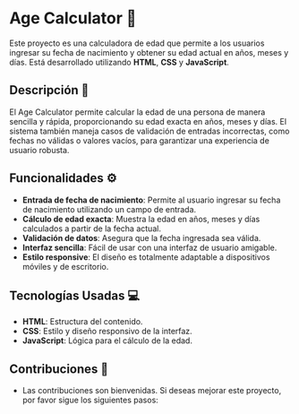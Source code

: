 # Age Calculator 🧮

Este proyecto es una calculadora de edad que permite a los usuarios ingresar su fecha de nacimiento y obtener su edad actual en años, meses y días. Está desarrollado utilizando **HTML**, **CSS** y **JavaScript**.

## Descripción 📖

El Age Calculator permite calcular la edad de una persona de manera sencilla y rápida, proporcionando su edad exacta en años, meses y días. El sistema también maneja casos de validación de entradas incorrectas, como fechas no válidas o valores vacíos, para garantizar una experiencia de usuario robusta.

## Funcionalidades ⚙️

- **Entrada de fecha de nacimiento**: Permite al usuario ingresar su fecha de nacimiento utilizando un campo de entrada.
- **Cálculo de edad exacta**: Muestra la edad en años, meses y días calculados a partir de la fecha actual.
- **Validación de datos**: Asegura que la fecha ingresada sea válida.
- **Interfaz sencilla**: Fácil de usar con una interfaz de usuario amigable.
- **Estilo responsive**: El diseño es totalmente adaptable a dispositivos móviles y de escritorio.

## Tecnologías Usadas 💻

- **HTML**: Estructura del contenido.
- **CSS**: Estilo y diseño responsivo de la interfaz.
- **JavaScript**: Lógica para el cálculo de la edad.

## Contribuciones 🤝

- Las contribuciones son bienvenidas. Si deseas mejorar este proyecto, por favor sigue los siguientes pasos:

